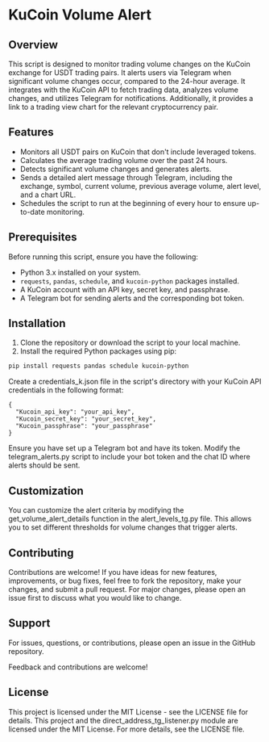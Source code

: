 # KuCoin Volume Alert

## Overview

This script is designed to monitor trading volume changes on the KuCoin exchange for USDT trading pairs. It alerts users via Telegram when significant volume changes occur, compared to the 24-hour average. It integrates with the KuCoin API to fetch trading data, analyzes volume changes, and utilizes Telegram for notifications. Additionally, it provides a link to a trading view chart for the relevant cryptocurrency pair.

## Features

- Monitors all USDT pairs on KuCoin that don't include leveraged tokens.
- Calculates the average trading volume over the past 24 hours.
- Detects significant volume changes and generates alerts.
- Sends a detailed alert message through Telegram, including the exchange, symbol, current volume, previous average volume, alert level, and a chart URL.
- Schedules the script to run at the beginning of every hour to ensure up-to-date monitoring.

## Prerequisites

Before running this script, ensure you have the following:
- Python 3.x installed on your system.
- `requests`, `pandas`, `schedule`, and `kucoin-python` packages installed.
- A KuCoin account with an API key, secret key, and passphrase.
- A Telegram bot for sending alerts and the corresponding bot token.

## Installation

1. Clone the repository or download the script to your local machine.
2. Install the required Python packages using pip:

```bash
pip install requests pandas schedule kucoin-python
```

Create a credentials_k.json file in the script's directory with your KuCoin API credentials in the following format:
```
{
  "Kucoin_api_key": "your_api_key",
  "Kucoin_secret_key": "your_secret_key",
  "Kucoin_passphrase": "your_passphrase"
}
```

Ensure you have set up a Telegram bot and have its token. Modify the telegram_alerts.py script to include your bot token and the chat ID where alerts should be sent.

## Customization

You can customize the alert criteria by modifying the get_volume_alert_details function in the alert_levels_tg.py file. This allows you to set different thresholds for volume changes that trigger alerts.

## Contributing

Contributions are welcome! If you have ideas for new features, improvements, or bug fixes, feel free to fork the repository, make your changes, and submit a pull request. For major changes, please open an issue first to discuss what you would like to change.

## Support

For issues, questions, or contributions, please open an issue in the GitHub repository.

Feedback and contributions are welcome!

## License

This project is licensed under the MIT License - see the LICENSE file for details.
This project and the direct_address_tg_listener.py module are licensed under the MIT License. For more details, see the LICENSE file.
